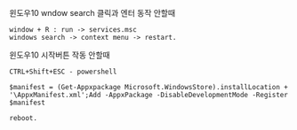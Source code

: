 윈도우10 wndow search 클릭과 엔터 동작 안할때

```
window + R : run -> services.msc
windows search -> context menu -> restart.

```


윈도우10 시작버튼 작동 안할때

```
CTRL+Shift+ESC - powershell

$manifest = (Get-Appxpackage Microsoft.WindowsStore).installLocation + '\AppxManifest.xml';Add -AppxPackage -DisableDevelopmentMode -Register $manifest

reboot.
```